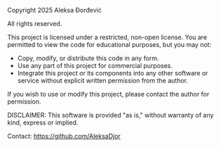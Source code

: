 Copyright 2025 Aleksa Đorđević

All rights reserved.

This project is licensed under a restricted, non-open license. You are permitted to view the code for educational purposes, but you may not:

- Copy, modify, or distribute this code in any form.
- Use any part of this project for commercial purposes.
- Integrate this project or its components into any other software or service without explicit written permission from the author.

If you wish to use or modify this project, please contact the author for permission.

DISCLAIMER: This software is provided "as is," without warranty of any kind, express or implied.

Contact: https://github.com/AleksaDjor
